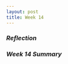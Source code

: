 ```yaml
---
layout: post
title: Week 14
---
```

<!--
This is the last blog post that you will write for this class. This is a chance to reflect on what you did.
Go back to your first two blog posts. They asked you to write about
why you decided to take a course in open source software.
what types of contributions you thought would be suitable choices for you to make as your first contributions
to an open source project, and
what types of projects interest you and how you saw your relationship to them.
Did the course meet your expectations? What was different than you expected? 
How would you change what you wrote with respect to the last two questions (from Blog Post 2?)
-->
### **_Reflection_**
### **_Week 14 Summary_**
<!--
This week, I prepared for my presentation and made one more blog edit.
-->
